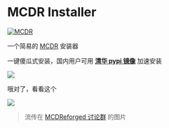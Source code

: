 # MCDR Installer

[![MCDR](https://api.fishwo.com/badge/diy/MCDR/2.x?right_color=0066FF)](<https://github.com/Fallen-Breath/MCDReforged>)

一个简易的 [MCDR](https://github.com/Fallen-Breath/MCDReforged "佛冷的 MCDReforged") 安装器

一键傻瓜式安装，国内用户可用 [**清华 pypi 镜像**](https://mirrors.tuna.tsinghua.edu.cn/help/pypi/ "简体中文语言默认使用此镜像") 加速安装

[![](https://api.fishwo.com/badge/diy/MCDR/文档?right_color=3D3D3D)](<https://mcdreforged.readthedocs.io/zh_CN/latest/quick_start.html>)

哦对了，看看这个

![](https://raw.githubusercontent.com/xieyuen/Tool-Gallery/main/ReadmeFiles/TrueMCDRFiles.jpg)
>流传在 [MCDReforged 讨论群](<https://jq.qq.com/?_wv=1027&k=bCyMlrWD> "100% Vanilla!") 的图片